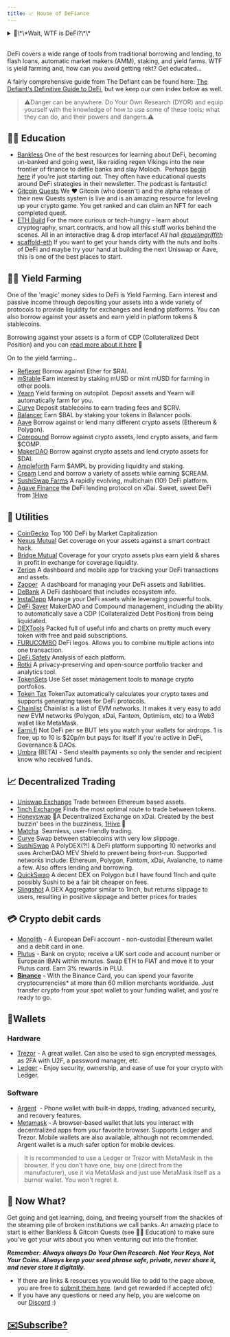 ```yaml
---
title: 📈 House of DeFiance
---
```

<details>
<summary>🤔\*\*Wait, WTF is DeFi?\*\*</summary>
<br />

Decentralized Finance is the application of cryptographic tools for financial applications. By trusting in code we can compose new ways to interact with tokens, which means money LEGOS. In the House of DeFi, we give you a small taste of different platforms and recap some of the key platforms and their purpose.

* But why do we need DeFi? Don't we get financial services from banks?

TL;DR:  Want to ape a $5k investment into something at 3 am ( don't FOMO 😬), donate 10k to a small charity project in Costa Rica via [Giveth](https://giveth.io), borrow 1k to fix your car, send $100 to a friend on the other side of the world or simply earn some interest on the assets you have in your wallet ... you can and you don't have to go to a branch, call anyone or answer any probing questions before you do it. You can just do it. You become your own bank and it feels damn good.

True, we do get financial services from banks like Wells Fargo, HSBC, Lloyds, etc, etc. But the banks aren't very nice and only serve to benefit their shareholders. Banks offer high-interest accounts of 0.1% APY and charge us to use their fine services. 🥳 For this amazing yield, we deposit funds into banks, and *our* funds are used to provide the liquidity for them to offer their services, make exorbitant profits from those services, and invest in arms and other nefarious ventures.  Not content with taking all the profit for themselves and making the world a poorer place, they also charge you to have these accounts and hammer you hard if you fall out of favor. Yay the banks. 💔

Decentralized Finance or "DeFi" is a bit different. 🙌 You get most of the same services you get in traditional, centralized finance or "TradFi" but instead of the banks holding all the money & profiting from everything, the functions they traditionally perform are rolled into code (Smart Contracts) by very clever developers - often open sourced - and run in a permissionless state on a global, public network of nodes (blockchain), using decentralized storage and no intermediaries involved. Anyone can deposit their assets, play an active role in the protocol and get a share in the profits. 😁

Users are incentivized to use a protocol and often earn yield in the protocol's own token, which then gives them the ability to partake in the governance and evolution of the protocol and become invested in the growth of DeFi itself.

Using, depositing, lending, borrowing & staking all can produce a yield of 1 - 10% APY and often much much more for the early users of these platforms. This is not without risk and you must always research anything you're considering throwing your precious assets at *but* educate yourself, use the risk management and it is possible to begin to free yourself of the very broken financial system and make some sweet gains & passive income along the way.

</details>

<br />

DeFi covers a wide range of tools from traditional borrowing and lending, to flash loans, automatic market makers (AMM), staking, and yield farms. WTF is yield farming and, how can you avoid getting rekt? Get educated...

A fairly comprehensive guide from The Defiant can be found here: [The Defiant's Definitive Guide to DeFi](https://newsletter.thedefiant.io/p/the-defiants-definitive-guide-to), but we keep our own index below as well.

> ⚠️Danger can be anywhere. Do Your Own Research (DYOR) and equip yourself with the knowledge of how to use some of these tools; what they can do, and their powers and dangers.⚠️

## 👩‍🏫 Education

* [Bankless](https://newsletter.banklesshq.com/) One of the best resources for learning about DeFi, becoming un-banked and going west, like raiding regen Vikings into the new frontier of finance to defile banks and slay Moloch.  Perhaps [begin here](https://newsletter.banklesshq.com/p/-guide-1-starting-with-bankless) if you're just starting out. They often have educational quests around DeFi strategies in their newsletter. The podcast is fantastic!
* [Gitcoin Quests](https://gitcoin.co/quests) We ❤️ Gitcoin (who doesn't) and the alpha release of their new Quests system is live and is an amazing resource for leveling up your crypto game. You get ranked and can claim an NFT for each completed quest.
* [ETH Build](https://eth.build/) For the more curious or tech-hungry - learn about cryptography, smart contracts, and how all this stuff works behind the scenes. All in an interactive drag & drop interface! *All hail [@austingriffith](https://twitter.com/austingriffith)*
* [scaffold-eth](https://github.com/austintgriffith/scaffold-eth) If you want to get your hands dirty with the nuts and bolts of DeFi and maybe try your hand at building the next Uniswap or Aave, this is one of the best places to start.

## 👨‍🌾 Yield Farming

One of the 'magic' money sides to DeFi is Yield Farming. Earn interest and passive income through depositing your assets into a wide variety of protocols to provide liquidity for exchanges and lending platforms. You can also borrow against your assets and earn yield in platform tokens & stablecoins. 

Borrowing against your assets is a form of CDP (Collateralized Debt Position) and you can [read more about it here](https://defitutorials.substack.com/p/collateralized-debt-positions-cdps) 👀

On to the yield farming...

* [Reflexer](https://reflexer.finance/) Borrow against Ether for $RAI.
* [mStable](https://app.mstable.org/) Earn interest by staking mUSD or mint mUSD for farming in other pools.
* [Yearn](https://yearn.finance/) Yield farming on autopilot. Deposit assets and Yearn will automatically farm for you.
* [Curve](https://www.curve.fi/) Deposit stablecoins to earn trading fees and $CRV.
* [Balancer](https://balancer.finance/) Earn $BAL by staking your tokens in Balancer pools.
* [Aave](https://aave.com/) Borrow against or lend many different crypto assets (Ethereum & Polygon).
* [Compound](https://compound.finance/) Borrow against crypto assets, lend crypto assets, and farm $COMP.
* [MakerDAO](https://makerdao.com/en/) Borrow against crypto assets and lend crypto assets for $DAI.
* [Ampleforth](https://www.ampleforth.org/dapps/) Farm $AMPL by providing liquidity and staking.
* [Cream](https://app.cream.finance/) Lend and borrow a variety of assets while earning $CREAM.
* [SushiSwap Farms](https://app.sushi.com/farm) A rapidly evolving, multichain (10!) DeFi platform.
* [Agave Finance](https://agave.finance/) the DeFi lending protocol on xDai. Sweet, sweet DeFi from [1Hive](https://1hive.org/)

## 🚰 Utilities

* [CoinGecko](https://www.coingecko.com/en/defi) Top 100 DeFi by Market Capitalization
* [Nexus Mutual](https://nexusmutual.io/) Get coverage on your assets against a smart contract hack.
* [Bridge Mutual](https://www.bridgemutual.io/) Coverage for your crypto assets plus earn yield & shares in profit in exchange for coverage liquidity.
* [Zerion](https://zerion.io/) A dashboard and mobile app for tracking your DeFi transactions and assets.
* [Zapper](https://www.zapper.fi/)  A dashboard for managing your DeFi assets and liabilities.
* [DeBank](https://debank.com/) A DeFi dashboard that includes ecosystem info.
* [InstaDapp](https://instadapp.io/) Manage your DeFi assets while leveraging powerful tools.
* [DeFi Saver](https://defisaver.com/) MakerDAO and Compound management, including the ability to automatically save a CDP (Collateralized Debt Position) from being liquidated.
* [DEXTools](https://www.dextools.io/) Packed full of useful info and charts on pretty much every token with free and paid subscriptions.
* [FURUCOMBO](https://furucombo.app/) DeFi legos. Allows you to combine multiple actions into one transaction.
* [DeFi Safety](https://defisafety.com/) Analysis of each platform.
* [Rotki](https://rotki.com/) A privacy-preserving and open-source portfolio tracker and analytics tool.
* [TokenSets](https://www.tokensets.com/) Use Set asset management tools to manage crypto portfolios.
* [Token Tax](https://tokentax.co/?via=yf-tools) TokenTax automatically calculates your crypto taxes and supports generating taxes for DeFi protocols.
* [Chainlist](https://chainlist.org/) Chainlist is a list of EVM networks. It makes it very easy to add new EVM networks (Polygon, xDai, Fantom, Optimism, etc) to a Web3 wallet like MetaMask.
* [Earni.fi](https://earni.fi/) Not DeFi per se BUT lets you watch your wallets for airdrops. 1 is free, up to 10 is $20p/m but pays for itself if you're active in DeFi, Governance & DAOs.
* [Umbra](https://app.umbra.cash/) (BETA) - Send stealth payments so only the sender and recipient know who received funds.

## 📈 Decentralized Trading

* [Uniswap Exchange](https://app.uniswap.org/#/swap) Trade between Ethereum based assets.
* [1inch Exchange](https://1inch.exchange/) Finds the most optimal route to trade between tokens.
* [Honeyswap](https://honeyswap.org/)   🍯A Decentralized Exchange on xDai. Created by the best buzzin' bees in the buzziness, [1Hive](https://1hive.org/#/home) 🐝
* [Matcha](https://matcha.xyz/)  Seamless, user-friendly trading.
* [Curve](https://www.curve.fi/) Swap between stablecoins with very low slippage.
* [SushiSwap](https://app.sushi.com/swap) A PolyDEX(?!) & DeFi platform supporting 10 networks and uses ArcherDAO MEV Shield to prevent being front-run.  Supported networks include: Ethereum, Polygon, Fantom, xDai, Avalanche, to name a few. Also offers lending and borrowing.
* [QuickSwap](https://quickswap.exchange/) A decent DEX on Polygon but I have found 1Inch and quite possibly Sushi to be a fair bit cheaper on fees.
* [Slingshot](https://app.slingshot.finance/trade/) A DEX Aggregator similar to 1inch, but returns slippage to users, resulting in positive slippage and better prices for trades

## 💳 Crypto debit cards

* [Monolith](https://monolith.xyz/) - A European DeFi account - non-custodial Ethereum wallet and a debit card in one.
* [Plutus](https://plutus.it/) - Bank on crypto; receive a UK sort code and account number or European IBAN within minutes. Swap ETH to FIAT and move it to your Plutus card. Earn 3% rewards in PLU.
* **[Binance](https://www.binance.com/en/cards)** - With the Binance Card, you can spend your favorite cryptocurrencies* at more than 60 million merchants worldwide. Just transfer crypto from your spot wallet to your funding wallet, and you're ready to go.[](https://monolith.xyz/)

## 👛Wallets

### Hardware

* [Trezor](https://trezor.io/) - A great wallet. Can also be used to sign encrypted messages, as 2FA with U2F, a password manager, etc.
* [Ledger](https://www.ledger.com/) - Enjoy security, ownership, and ease of use for your crypto with Ledger.

### Software

* [Argent](https://www.argent.xyz/)  - Phone wallet with built-in dapps, trading, advanced security, and recovery features.
* [Metamask](https://metamask.io/) - A browser-based wallet that lets you interact with decentralized apps from your favorite browser. Supports Ledger and Trezor. Mobile wallets are also available, although not recommended. Argent wallet is a much safer option for mobile devices.

> It is recommended to use a Ledger or Trezor with MetaMask in the browser. If you don't have one, buy one (direct from the manufacturer), use it via MetaMask and just use MetaMask itself as a burner wallet. You won't regret it.

## 🎯 Now What?

Get going and get learning, doing, and freeing yourself from the shackles of the steaming pile of broken institutions we call banks. An amazing place to start is either Bankless & Gitcoin Quests (see 👩‍🏫 Education) to make sure you've got your wits about you when venturing out into the frontier. 

***Remember:*** ***Always always Do Your Own Research. Not Your Keys, Not Your Coins. Always keep your seed phrase safe, private, never share it, and never store it digitally.***

* If there are links & resources you would like to add to the page above, you are free to [submit them here](https://github.com/MetaFam/metagame-wiki/blob/master/docs/great-houses/house-of-defi.mdx). (and get rewarded if accepted ofc)
* If you have any questions or need any help, you are welcome on our [Discord](https://discord.gg/6JFXC9T) :)

## [✉️**Subscribe?**](https://metagame.substack.com/)